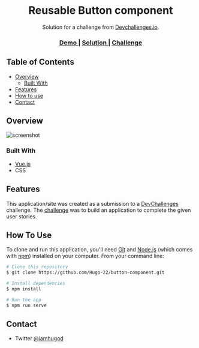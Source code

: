 <!-- Please update value in the {}  -->

<h1 align="center">Reusable Button component</h1>

<div align="center">
   Solution for a challenge from  <a href="http://devchallenges.io" target="_blank">Devchallenges.io</a>.
</div>

<div align="center">
  <h3>
    <a href="https://button-component-iota.vercel.app">
      Demo
    </a>
    <span> | </span>
    <a href="https://devchallenges.io/solutions/re0oOdun2eHgjaOTr5F9">
      Solution
    </a>
    <span> | </span>
    <a href="https://devchallenges.io/challenges/ohgVTyJCbm5OZyTB2gNY">
      Challenge
    </a>
  </h3>
</div>

<!-- TABLE OF CONTENTS -->

## Table of Contents

- [Overview](#overview)
  - [Built With](#built-with)
- [Features](#features)
- [How to use](#how-to-use)
- [Contact](#contact)

<!-- OVERVIEW -->

## Overview

![screenshot](https://i.postimg.cc/SshvCrwV/Capture-d-e-cran-2021-05-12-a-10-32-55.png)


### Built With

<!-- This section should list any major frameworks that you built your project using. Here are a few examples.-->

- [Vue.js](https://vuejs.org/)
- CSS

## Features

<!-- List the features of your application or follow the template. Don't share the figma file here :) -->

This application/site was created as a submission to a [DevChallenges](https://devchallenges.io/challenges) challenge. The [challenge](https://devchallenges.io/challenges/ohgVTyJCbm5OZyTB2gNY) was to build an application to complete the given user stories.

## How To Use

<!-- This is an example, please update according to your application -->

To clone and run this application, you'll need [Git](https://git-scm.com) and [Node.js](https://nodejs.org/en/download/) (which comes with [npm](http://npmjs.com)) installed on your computer. From your command line:

```bash
# Clone this repository
$ git clone https://github.com/Hugo-22/button-component.git

# Install dependencies
$ npm install

# Run the app
$ npm run serve
```

## Contact

- Twitter [@iamhugod](https://twitter.com/iamhugod)
